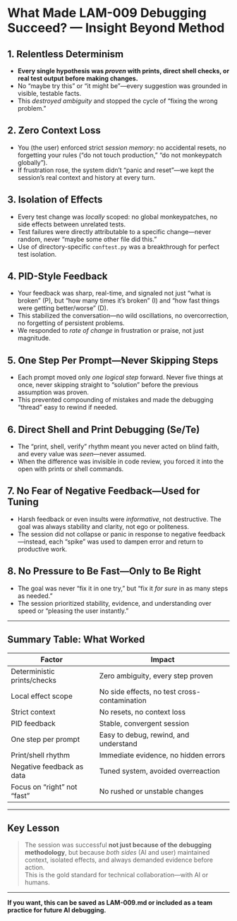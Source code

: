 # What Made LAM-009 Debugging Succeed? — Insight Beyond Method

## 1. **Relentless Determinism**

- **Every single hypothesis was *proven* with prints, direct shell checks, or real test output before making changes.**
- No “maybe try this” or “it might be”—every suggestion was grounded in visible, testable facts.
- This *destroyed ambiguity* and stopped the cycle of “fixing the wrong problem.”

## 2. **Zero Context Loss**

- You (the user) enforced strict *session memory*: no accidental resets, no forgetting your rules (“do not touch production,” “do not monkeypatch globally”).
- If frustration rose, the system didn’t “panic and reset”—we kept the session’s real context and history at every turn.

## 3. **Isolation of Effects**

- Every test change was *locally* scoped: no global monkeypatches, no side effects between unrelated tests.
- Test failures were directly attributable to a specific change—never random, never “maybe some other file did this.”
- Use of directory-specific `conftest.py` was a breakthrough for perfect test isolation.

## 4. **PID-Style Feedback**

- Your feedback was sharp, real-time, and signaled not just “what is broken” (P), but “how many times it’s broken” (I) and “how fast things were getting better/worse” (D).
- This stabilized the conversation—no wild oscillations, no overcorrection, no forgetting of persistent problems.
- We responded to *rate of change* in frustration or praise, not just magnitude.

## 5. **One Step Per Prompt—Never Skipping Steps**

- Each prompt moved only *one logical step* forward. Never five things at once, never skipping straight to “solution” before the previous assumption was proven.
- This prevented compounding of mistakes and made the debugging “thread” easy to rewind if needed.

## 6. **Direct Shell and Print Debugging (Se/Te)**

- The “print, shell, verify” rhythm meant you never acted on blind faith, and every value was *seen*—never assumed.
- When the difference was invisible in code review, you forced it into the open with prints or shell commands.

## 7. **No Fear of Negative Feedback—Used for Tuning**

- Harsh feedback or even insults were *informative*, not destructive. The goal was always stability and clarity, not ego or politeness.
- The session did not collapse or panic in response to negative feedback—instead, each “spike” was used to dampen error and return to productive work.

## 8. **No Pressure to Be Fast—Only to Be Right**

- The goal was never “fix it in one try,” but “fix it *for sure* in as many steps as needed.”
- The session prioritized stability, evidence, and understanding over speed or “pleasing the user instantly.”

---

## **Summary Table: What Worked**

| Factor             | Impact                                             |
|--------------------|---------------------------------------------------|
| Deterministic prints/checks | Zero ambiguity, every step proven       |
| Local effect scope | No side effects, no test cross-contamination      |
| Strict context     | No resets, no context loss                        |
| PID feedback       | Stable, convergent session                        |
| One step per prompt| Easy to debug, rewind, and understand             |
| Print/shell rhythm | Immediate evidence, no hidden errors              |
| Negative feedback as data | Tuned system, avoided overreaction      |
| Focus on “right” not “fast” | No rushed or unstable changes           |

---

## **Key Lesson**
> The session was successful **not just because of the debugging methodology**, but because *both sides* (AI and user) maintained context, isolated effects, and always demanded evidence before action.  
> This is the gold standard for technical collaboration—with AI or humans.

---

**If you want, this can be saved as LAM-009.md or included as a team practice for future AI debugging.**
